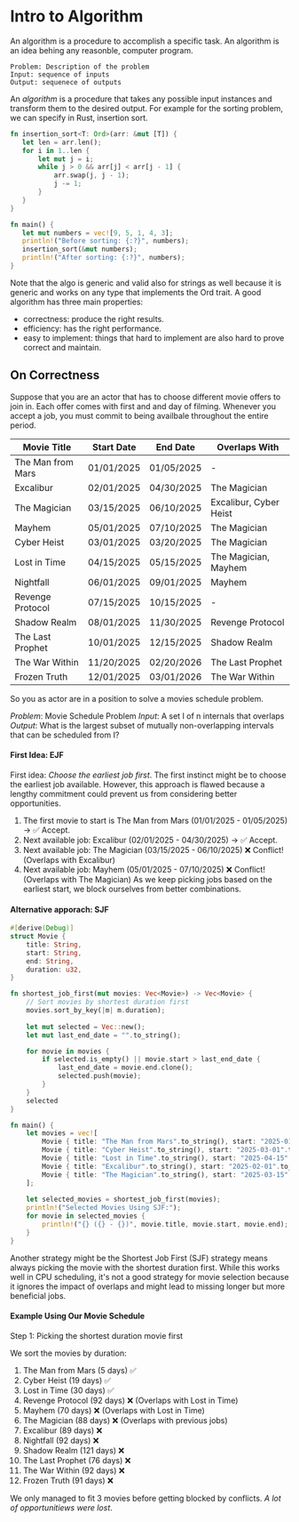 # Intro to Algorithm
 An algorithm is a procedure to accomplish a specific task. An algorithm is an idea behing any reasonble,
 computer program.
 ```
 Problem: Description of the problem
 Input: sequence of inputs
 Output: sequenece of outputs
 ```
 An *algorithm* is a procedure that takes any possible input instances and transform them to the desired output.
 For example for the sorting problem, we can specify in Rust, insertion sort.
 ```rust
 fn insertion_sort<T: Ord>(arr: &mut [T]) {
    let len = arr.len();
    for i in 1..len {
        let mut j = i;
        while j > 0 && arr[j] < arr[j - 1] {
            arr.swap(j, j - 1);
            j -= 1;
        }
    }
}

fn main() {
    let mut numbers = vec![9, 5, 1, 4, 3];
    println!("Before sorting: {:?}", numbers);
    insertion_sort(&mut numbers);
    println!("After sorting: {:?}", numbers);
}
```
Note that the algo is generic and valid also for strings as well because it is generic and works on any type that implements the Ord trait.
A good algorithm has three main properties:
- correctness: produce the right results.
- efficiency: has the right performance.
- easy to implement: things that hard to implement are also hard to prove correct and maintain.

## On Correctness

Suppose that you are an actor that has to choose different movie offers to join in. Each offer
comes with first and and day of filming. Whenever you accept a job, you must commit to being 
availbale throughout the entire period.


| Movie Title         | Start Date  | End Date  | Overlaps With |
|---------------------|------------|-----------|--------------|
| The Man from Mars  | 01/01/2025 | 01/05/2025 | - |
| Excalibur          | 02/01/2025 | 04/30/2025 | The Magician |
| The Magician       | 03/15/2025 | 06/10/2025 | Excalibur, Cyber Heist |
| Mayhem            | 05/01/2025 | 07/10/2025 | The Magician |
| Cyber Heist        | 03/01/2025 | 03/20/2025 | The Magician |
| Lost in Time       | 04/15/2025 | 05/15/2025 | The Magician, Mayhem |
| Nightfall         | 06/01/2025 | 09/01/2025 | Mayhem |
| Revenge Protocol   | 07/15/2025 | 10/15/2025 | - |
| Shadow Realm      | 08/01/2025 | 11/30/2025 | Revenge Protocol |
| The Last Prophet  | 10/01/2025 | 12/15/2025 | Shadow Realm |
| The War Within    | 11/20/2025 | 02/20/2026 | The Last Prophet |
| Frozen Truth      | 12/01/2025 | 03/01/2026 | The War Within |


So you as actor are in a position to solve a movies schedule problem.

*Problem*: Movie Schedule Problem
*Input*: A set I of n internals that overlaps 
*Output*: What is the largest subset of mutually non-overlapping intervals that can be scheduled from I?
#### First Idea: EJF
First idea: *Choose the earliest job first*. 
The first instinct might be to choose the earliest job available. However, this approach is flawed because a lengthy commitment could prevent us from considering better opportunities.

1. The first movie to start is The Man from Mars (01/01/2025 - 01/05/2025) → ✅ Accept.
2. Next available job: Excalibur (02/01/2025 - 04/30/2025) → ✅ Accept.
3. Next available job: The Magician (03/15/2025 - 06/10/2025) ❌ Conflict! (Overlaps with Excalibur)
4. Next available job: Mayhem (05/01/2025 - 07/10/2025) ❌ Conflict! (Overlaps with The Magician)
As we keep picking jobs based on the earliest start, we block ourselves from better combinations.

#### Alternative apporach: SJF
```rust
#[derive(Debug)]
struct Movie {
    title: String,
    start: String,
    end: String,
    duration: u32,
}

fn shortest_job_first(mut movies: Vec<Movie>) -> Vec<Movie> {
    // Sort movies by shortest duration first
    movies.sort_by_key(|m| m.duration);
    
    let mut selected = Vec::new();
    let mut last_end_date = "".to_string();

    for movie in movies {
        if selected.is_empty() || movie.start > last_end_date {
            last_end_date = movie.end.clone();
            selected.push(movie);
        }
    }
    selected
}

fn main() {
    let movies = vec![
        Movie { title: "The Man from Mars".to_string(), start: "2025-01-01".to_string(), end: "2025-01-05".to_string(), duration: 5 },
        Movie { title: "Cyber Heist".to_string(), start: "2025-03-01".to_string(), end: "2025-03-20".to_string(), duration: 19 },
        Movie { title: "Lost in Time".to_string(), start: "2025-04-15".to_string(), end: "2025-05-15".to_string(), duration: 30 },
        Movie { title: "Excalibur".to_string(), start: "2025-02-01".to_string(), end: "2025-04-30".to_string(), duration: 89 },
        Movie { title: "The Magician".to_string(), start: "2025-03-15".to_string(), end: "2025-06-10".to_string(), duration: 88 },
    ];
    
    let selected_movies = shortest_job_first(movies);
    println!("Selected Movies Using SJF:");
    for movie in selected_movies {
        println!("{} ({} - {})", movie.title, movie.start, movie.end);
    }
}
```
Another strategy might be the Shortest Job First (SJF) strategy means always picking the movie with the shortest duration first. While this works well in CPU scheduling, it's not a good strategy for movie selection because it ignores the impact of overlaps and might lead to missing longer but more beneficial jobs.
#### Example Using Our Movie Schedule

Step 1: Picking the shortest duration movie first

We sort the movies by duration:

1.    The Man from Mars (5 days) ✅
2.    Cyber Heist (19 days) ✅
3.    Lost in Time (30 days) ✅
4.    Revenge Protocol (92 days) ❌ (Overlaps with Lost in Time)
5.    Mayhem (70 days) ❌ (Overlaps with Lost in Time)
6.    The Magician (88 days) ❌ (Overlaps with previous jobs)
7.    Excalibur (89 days) ❌
8.    Nightfall (92 days) ❌
9.    Shadow Realm (121 days) ❌
10.    The Last Prophet (76 days) ❌
11.    The War Within (92 days) ❌
12.    Frozen Truth (91 days) ❌

We only managed to fit 3 movies before getting blocked by conflicts. *A lot of opportunitiews were lost*.

